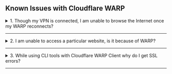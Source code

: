 ## Known Issues with Cloudflare WARP

<details>
  <summary>1. Though my VPN is connected, I am unable to browse the Internet once my WARP reconnects?</summary>

If you disconnect WARP on your device, it gets automatically reconnected after three hours. At that time, if you are still connected to your VPN, you may not be able to access the internet as this conflicts with your DNS resolver configuration.

To resolve this, disconnect the device from your WiFi and reconnect it to your WiFi to reset the DNS resolver settings or restart your device. <br><br>In addition, make sure the VPN configuration does not route all traffic and DNS queries to the VPN server. Our recommendation is not to turn on WARP and the VPN at the same time.
</details>
     <hr />

<details>
<summary>2. I am unable to access a particular website, is it because of WARP?</summary>

WARP works with Cloudflare Gateway to block websites that are identified as malware sources or a security risk. If sites related to your developer resources are blocked and you still need to access the site, then turn off WARP. Ensure Microsoft Defender is active to protect your device against malware.

?> The WARP connection will automatically reconnect after three hours.

If the site is not blocked by Cloudflare Gateway and instead shows a DNS Error even after several tries, please submit a [SEED incident support request](https://form.gov.sg/6099efa30d6a0a0012dff367).
</details>
     <hr />

<details>
 <summary>3. While using CLI tools with Cloudflare WARP Client why do I get SSL errors?</summary>

 Your CLI tool may be using a certificate store that is separate from your system's trusted root certificate store.

 <ol>
   <li>Refer to your CLI tool documentation and configure it to trust the Cloudflare Root certificate.</li>
   <li>Download the Cloudflare CA Certificate to your root system store(s) from the <a href="https://developers.cloudflare.com/cloudflare-one/connections/connect-devices/warp/install-cloudflare-cert#base-operating-system">Cloudflare documentation page</a>.</li>
   <li>Refer to the <a href="https://developers.cloudflare.com/cloudflare-one/connections/connect-devices/warp/install-cloudflare-cert/#adding-to-applications">Cloudflare instructions for configuring commonly used developer CLI tools</a>.</li>

   Alternatively, refer to [instructions for commonly used CLI tools across Singapore Government developers](configuration-of-common-developer-cli-tools-with-cloudflare-warp) .

   </ol>
   </details>
      <hr />


<!--

Why am I unable to use my CLI tools such as NPM, Docker and the
   AWS CLI tool with WARP?

   Visit [Cloudflare CLI tools configurations](https://gitlab-in.ship.gov.sg/gcc2.0/seed/cloudflare-support/-/blob/master/cloudflare-cli-tools-configuration.md) for instructions on how to configure applications and CLI tools to work with WARP.


4. When using Cloudflare WARP Client

   * We are finetuning the configuration of Cloudflare Gateway rules to
     Do Not Inspect the Do Not Decrypt group of Applications.
   * Despite having this rule, we are having users report that NPM,
     Docker and the AWS CLI are still raising SSL certificate
     verification errors

4. Users are unable to resolve the DNS services of resources behind the
   SHIP OpenVPN with WARP connected.
   * We demonstrated to Antonio during the POC period that queries for
     SHIP service hostnames were not resolving, even with the SHIP
     service hostnames being in the domain exclusion list and the SHIP
     internal DNS server IP Addresses being in the split tunnel list
   * Antonio is still trying to replicate this issue on his end.
   * The workaround to configure Cloudflare DNS to override responses
     for SHIP service hostnames is working presently, but this solution
     is unscalable as we will be onboarding Developers from across the
     Whole of Government with their own VPNs



### When using Cloudflare WARP Client together with SHIP OpenVPN client, users are unable to visit SHIP services.

When the WARP client and SHIP OpenVPN are connected, DNS requests are
not being sent to SHIP DNS to resolve SHIP Service URLs. We have
presently worked around this by configuring DNS request overrides
returned by Cloudflare.


### When using Cloudflare WARP Client together with SHIP OpenVPN/CheckPoint VPN client on WiFi, users are disconnected from the Internet when switching WARP on or off, or when connecting or disconnecting from the VPN.

We have observed that this occurs after a specific order of events:
1. User disconnects WARP Client
2. User connects to VPN Client
3. WARP Client reconnects after 60 minutes
4. Operating System DNS is altered by VPN and WARP Clients, resulting in
   no Internet.

![windows-no-internet.png](images/windows-no-internet.png)


If this is happening to you, please help report the issue to us, using
the template above and submitting logs and screenshots. Please follow
the section on Collecting Logs and telemetry for Cloudflare WARP and
your VPN client, then follow the section on Restoring Internet
connectivity to your endpoint.


### When using Cloudflare WARP Client, users are unable to visit some public websites on the Internet

Occasionally Cloudflare may fail to resolve public websites on the
Internet. This occurs randomly and quickly resolves itself, so it is
hard to catch. If you do catch it, please follow the section on
Collecting Logs and telemetry for Cloudflare WARP and collect nslookup
output to send to us through the issue tracker.

![microsoft-edge-cannot-resolve-dns.png](images/microsoft-edge-cannot-resolve-dns.png)


## Workarounds


### Restoring WiFi Internet Connectivity

For Windows, please refer to the following guide to restore Internet
connectivity:
https://support.microsoft.com/en-us/windows/fix-wi-fi-connection-issues-in-windows-9424a1f7-6a3b-65a6-4d78-7f07eee84d2c

* Flush your DNS Cache by running the following command:

  ```cmd
  ipconfig /flushdns
  ```


    ```
    sudo dscacheutil -flushcache; sudo killall -HUP mDNSResponder
    ```

  ![Flush DNS command](images/windows-run-ipconfig-flushdns.png)


* Repair your Network Adapter

For Windows:
1. Right click the Wireless icon in the System Tray
   ![windows-wireless-network-icon.png](images/windows-wireless-network-icon.png)

2. Click on Troubleshoot problems

   ![windows-wireless-network-icon-troubleshoot-problems.png](images/windows-wireless-network-icon-troubleshoot-problems.png)

3. Follow the wizard to reset your Wireless network adapter.

   ![windows-network-troubleshooting-wizard-select-adapter.png](images/windows-network-troubleshooting-wizard-select-adapter.png)

* Reboot your Laptop

  If none of the steps above work to restore Internet Connectivity,
  please reboot your device.


-->

